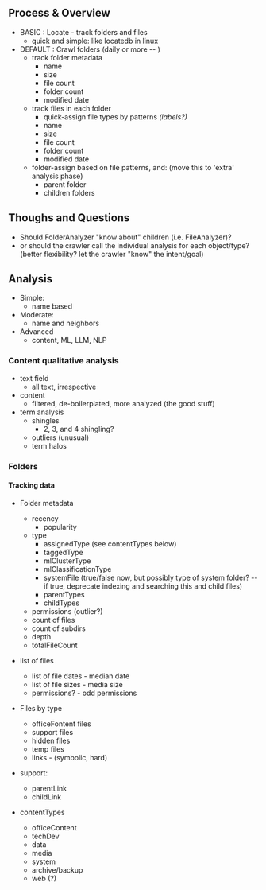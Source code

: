## Process & Overview
- BASIC : Locate - track folders and files
  - quick and simple: like locatedb in linux 
- DEFAULT : Crawl folders  (daily or more -- )
  - track folder metadata
    - name
    - size
    - file count
    - folder count
    - modified date
  - track files in each folder
    - quick-assign file types by patterns _(labels?)_
    - name
    - size
    - file count
    - folder count
    - modified date
  - folder-assign based on file patterns, and: (move this to 'extra' analysis phase)
    - parent folder
    - children folders


## Thoughs and Questions
- Should FolderAnalyzer "know about" children (i.e. FileAnalyzer)?
- or should the crawler call the individual analysis for each object/type? (better flexibility? let the crawler "know" the intent/goal)

## Analysis
- Simple: 
  - name based
- Moderate:
  - name and neighbors
- Advanced
  - content, ML, LLM, NLP

### Content qualitative analysis
- text field
  - all text, irrespective
- content
  - filtered, de-boilerplated, more analyzed (the good stuff)
- term analysis
  - shingles
    - 2, 3, and 4 shingling?
  - outliers (unusual)
  - term halos

### Folders

#### Tracking data
- Folder metadata
  - recency
    - popularity
  - type
    - assignedType  (see contentTypes below)
    - taggedType
    - mlClusterType
    - mlClassificationType
    - systemFile (true/false now, but possibly type of system folder? -- if true, deprecate indexing and searching this and child files)
    - parentTypes 
    - childTypes
  - permissions (outlier?)
  - count of files
  - count of subdirs
  - depth
  - totalFileCount
- list of files
  - list of file dates - median date
  - list of file sizes - media size
  - permissions? - odd permissions
- Files by type
  - officeFontent files
  - support files
  - hidden files
  - temp files
  - links - (symbolic, hard)

- support: 
  - parentLink
  - childLink
- contentTypes
   - officeContent
   - techDev
   - data
   - media
   - system
   - archive/backup
   - web (?)



